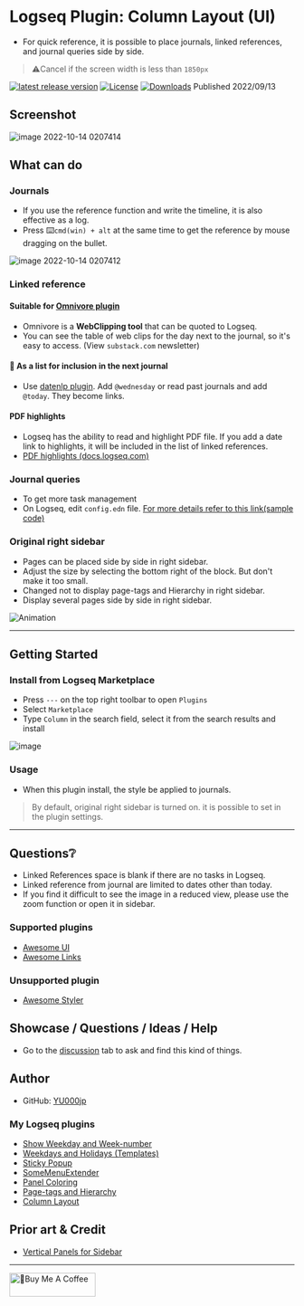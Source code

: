 # Logseq Plugin: Column Layout (UI)

- For quick reference, it is possible to place journals, linked references, and journal queries side by side.
> ⚠️Cancel if the screen width is less than `1850px`

[![latest release version](https://img.shields.io/github/v/release/YU000jp/Logseq-column-Layout)](https://github.com/YU000jp/Logseq-column-Layout/releases)
[![License](https://img.shields.io/github/license/YU000jp/Logseq-column-Layout?color=blue)](https://github.com/YU000jp/Logseq-column-Layout/blob/main/LICENSE)
[![Downloads](https://img.shields.io/github/downloads/YU000jp/Logseq-column-Layout/total.svg)](https://github.com/YU000jp/Logseq-column-Layout/releases)
 Published 2022/09/13

## Screenshot

![image 2022-10-14 0207414](https://user-images.githubusercontent.com/111847207/195663729-7c979e9e-9309-4f0b-9766-581778c5aaa7.png)

## What can do

### Journals

- If you use the reference function and write the timeline, it is also effective as a log.
- Press ⌨️`cmd(win) + alt` at the same time to get the reference by mouse dragging on the bullet.

![image 2022-10-14 0207412](https://user-images.githubusercontent.com/111847207/195662824-35aecadd-c404-42a8-82eb-54ffc628c321.png)

### Linked reference

#### Suitable for [Omnivore plugin](https://github.com/omnivore-app/logseq-omnivore)

- Omnivore is a **WebClipping tool** that can be quoted to Logseq.
- You can see the table of web clips for the day next to the journal, so it's easy to access. (View `substack.com` newsletter)

#### 📅 As a list for inclusion in the next journal

- Use [datenlp plugin](https://github.com/hkgnp/logseq-datenlp-plugin). Add `@wednesday` or read past journals and add `@today`. They become links.

#### PDF highlights

- Logseq has the ability to read and highlight PDF file. If you add a date link to highlights, it will be included in the list of linked references.
- [PDF highlights (docs.logseq.com)](https://docs.logseq.com/#/page/pdf%20highlights)

### Journal queries

- To get more task management
- On Logseq, edit `config.edn` file. [For more details refer to this link(sample code)](https://github.com/YU000jp/logseq-default-queries-journals)

### Original right sidebar

- Pages can be placed side by side in right sidebar.
- Adjust the size by selecting the bottom right of the block. But don't make it too small.
- Changed not to display page-tags and Hierarchy in right sidebar.
- Display several pages side by side in right sidebar.

![Animation](https://user-images.githubusercontent.com/111847207/200146804-e0e53c12-933a-417e-b19a-e9e782e1c492.gif)

---

## Getting Started

### Install from Logseq Marketplace

- Press `---` on the top right toolbar to open `Plugins`
- Select `Marketplace`
- Type `Column` in the search field, select it from the search results and install

![image](https://user-images.githubusercontent.com/111847207/229359128-8a35bc00-b9ab-4048-be6f-5026bf0980a5.png)

### Usage

- When this plugin install, the style be applied to journals. 
> By default, original right sidebar is turned on. it is possible to set in the plugin settings.

---

## Questions❔

- Linked References space is blank if there are no tasks in Logseq.
- Linked reference from journal are limited to dates other than today.
- If you find it difficult to see the image in a reduced view, please use the zoom function or open it in sidebar.

### Supported plugins

- [Awesome UI](https://github.com/yoyurec/logseq-awesome-ui)
- [Awesome Links](https://github.com/yoyurec/logseq-awesome-links)

### Unsupported plugin

- [Awesome Styler](https://github.com/yoyurec/logseq-awesome-styler)

## Showcase / Questions / Ideas / Help

- Go to the [discussion](https://github.com/YU000jp/Logseq-column-Layout/discussions) tab to ask and find this kind of things.

## Author

* GitHub: [YU000jp](https://github.com/YU000jp)

### My Logseq plugins

- [Show Weekday and Week-number](https://github.com/YU000jp/logseq-plugin-show-weekday-and-week-number)
- [Weekdays and Holidays (Templates)](https://github.com/YU000jp/logseq-plugin-weekdays-and-weekends)
- [Sticky Popup](https://github.com/YU000jp/logseq-plugin-sticky-popup)
- [SomeMenuExtender](https://github.com/YU000jp/logseq-plugin-some-menu-extender)
- [Panel Coloring](https://github.com/YU000jp/logseq-plugin-panel-coloring)
- [Page-tags and Hierarchy](https://github.com/YU000jp/logseq-page-tags-and-hierarchy)
- [Column Layout](https://github.com/YU000jp/Logseq-column-Layout)

## Prior art & Credit

- [Vertical Panels for Sidebar](https://github.com/r-hegde/logseq-vertical-panels)

---

<a href="https://www.buymeacoffee.com/yu000japan" target="_blank"><img src="https://cdn.buymeacoffee.com/buttons/v2/default-violet.png" alt="🍌Buy Me A Coffee" style="height: 42px;width: 152px" ></a>
